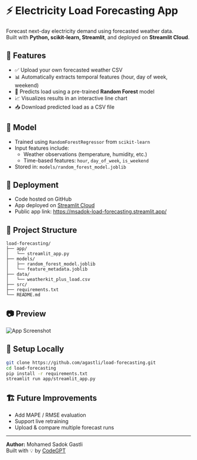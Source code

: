 # ⚡ Electricity Load Forecasting App

Forecast next-day electricity demand using forecasted weather data.  
Built with **Python, scikit-learn, Streamlit**, and deployed on **Streamlit Cloud**.

## 📌 Features

- ✅ Upload your own forecasted weather CSV
- 📊 Automatically extracts temporal features (hour, day of week, weekend)
- 🤖 Predicts load using a pre-trained **Random Forest** model
- 📈 Visualizes results in an interactive line chart
- 📥 Download predicted load as a CSV file

## 🧠 Model

- Trained using `RandomForestRegressor` from `scikit-learn`
- Input features include:
  - Weather observations (temperature, humidity, etc.)
  - Time-based features: `hour`, `day_of_week`, `is_weekend`
- Stored in: `models/random_forest_model.joblib`

## 🚀 Deployment

- Code hosted on GitHub
- App deployed on [Streamlit Cloud](https://streamlit.io/cloud)
- Public app link: https://msadok-load-forecasting.streamlit.app/

## 📁 Project Structure

```
load-forecasting/
├── app/
│   └── streamlit_app.py
├── models/
│   ├── random_forest_model.joblib
│   └── feature_metadata.joblib
├── data/
│   └── weatherkit_plus_load.csv
├── src/
├── requirements.txt
└── README.md
```

## 📷 Preview

![App Screenshot](https://user-images.githubusercontent.com/placeholder/screenshot.png)

## 🔧 Setup Locally

```bash
git clone https://github.com/agastli/load-forecasting.git
cd load-forecasting
pip install -r requirements.txt
streamlit run app/streamlit_app.py
```

## 🏗️ Future Improvements

- Add MAPE / RMSE evaluation
- Support live retraining
- Upload & compare multiple forecast runs

---

**Author:** Mohamed Sadok Gastli  
Built with 💡 by [CodeGPT](https://chatgpt.com/g/g-odWlfAKWM-lega)
